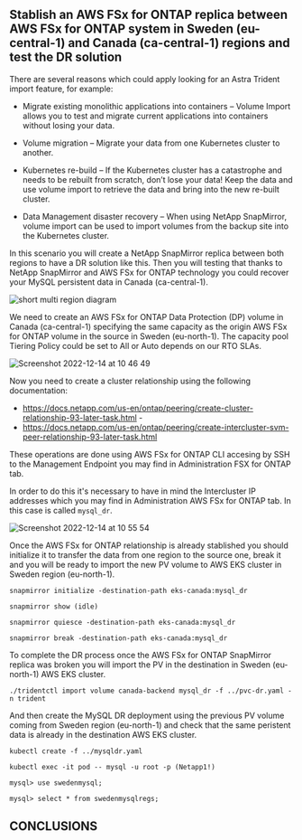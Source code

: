 ## Stablish an AWS FSx for ONTAP replica between AWS FSx for ONTAP system in Sweden (eu-central-1) and Canada (ca-central-1) regions and test the DR solution

There are several reasons which could apply looking for an Astra Trident import feature, for example:

- Migrate existing monolithic applications into containers – Volume Import allows you to test and migrate current applications into containers without losing your data.

- Volume migration – Migrate your data from one Kubernetes cluster to another.

- Kubernetes re-build – If the Kubernetes cluster has a catastrophe and needs to be rebuilt from scratch, don’t lose your data! Keep the data and use volume import to retrieve the data and bring into the new re-built cluster.

- Data Management disaster recovery – When using NetApp SnapMirror, volume import can be used to import volumes from the backup site into the Kubernetes cluster.

In this scenario you will create a NetApp SnapMirror replica between both regions to have a DR solution like this. Then you will testing that thanks to NetApp SnapMirror and AWS FSx for ONTAP technology you could recover your MySQL persistent data in Canada (ca-central-1).

![short multi region diagram](https://user-images.githubusercontent.com/59535705/207064981-1c3121f6-5085-4ee5-a89a-100aeff46c7c.jpg)

We need to create an AWS FSx for ONTAP Data Protection (DP) volume in Canada (ca-central-1) specifying the same capacity as the origin AWS FSx for ONTAP volume in the source in Sweden (eu-north-1). The capacity pool Tiering Policy could be set to All or Auto depends on our RTO SLAs.

![Screenshot 2022-12-14 at 10 46 49](https://user-images.githubusercontent.com/59535705/207562286-2b1d2f53-e02d-45ba-b264-1b2511f7aed0.png)

Now you need to create a cluster relationship using the following documentation: 
- https://docs.netapp.com/us-en/ontap/peering/create-cluster-relationship-93-later-task.html - 
- https://docs.netapp.com/us-en/ontap/peering/create-intercluster-svm-peer-relationship-93-later-task.html

These operations are done using AWS FSx for ONTAP CLI accesing by SSH to the Management Endpoint you may find in Administration FSX for ONTAP tab.

In order to do this it's necessary to have in mind the Intercluster IP addresses which you may find in Administration AWS FSx for ONTAP tab. In this case is called ````mysql_dr````.

![Screenshot 2022-12-14 at 10 55 54](https://user-images.githubusercontent.com/59535705/207564284-86c5f83e-8d74-4d94-8b9f-cb54c8ba501d.png)
 
Once the AWS FSx for ONTAP relationship is already stablished you should initialize it to transfer the data from one region to the source one, break it and you will be ready to import the new PV volume to AWS EKS cluster in Sweden region (eu-north-1).

````
snapmirror initialize -destination-path eks-canada:mysql_dr

snapmirror show (idle)

snapmirror quiesce -destination-path eks-canada:mysql_dr

snapmirror break -destination-path eks-canada:mysql_dr

````
To complete the DR process once the AWS FSx for ONTAP SnapMirror replica was broken you will import the PV in the destination in Sweden (eu-north-1) AWS EKS cluster.

`````
./tridentctl import volume canada-backend mysql_dr -f ../pvc-dr.yaml -n trident
``````

And then create the MySQL DR deployment using the previous PV volume coming from Sweden region (eu-north-1) and check that the same peristent data is already in the destination AWS EKS cluster.
`````
kubectl create -f ../mysqldr.yaml

kubectl exec -it pod -- mysql -u root -p (Netapp1!)

mysql> use swedenmysql;

mysql> select * from swedenmysqlregs;
`````

## CONCLUSIONS

